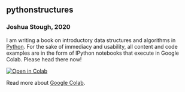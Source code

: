 ## pythonstructures
### Joshua Stough, 2020

I am writing a book on introductory data structures and algorithms in [Python](https://www.python.org/about/). For the sake of immediacy and usability, all content and code examples are in the form of IPython notebooks that execute in Google Colab. Please head there now!

[![Open in Colab](https://colab.research.google.com/assets/colab-badge.svg)](https://colab.research.google.com/github/joshuastough/pythonstructures/blob/main/TOC.ipynb)

Read more about [Google Colab](https://colab.research.google.com/notebooks/intro.ipynb).
